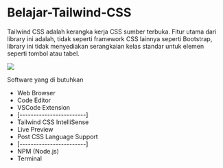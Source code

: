 # Belajar-Tailwind-CSS

Tailwind CSS adalah kerangka kerja CSS sumber terbuka. Fitur utama dari library ini adalah, tidak seperti framework CSS lainnya seperti Bootstrap, library ini tidak menyediakan serangkaian kelas standar untuk elemen seperti tombol atau tabel.

<img src="https://seeklogo.com/images/T/tailwind-css-logo-5AD4175897-seeklogo.com.png" >

Software yang di butuhkan
<ul>
  <li> Web Browser </li>
  <li> Code Editor </li>
  <li> VSCode Extension </li>
  <li> [------------------------] </li>
  <li> Tailwind CSS IntelliSense </li>
  <li> Live Preview </li>
  <li> Post CSS Language Support </li>
  <li> [------------------------] </li>
  <li> NPM (Node.js) </li>
  <li> Terminal </li>
</ul>
